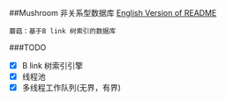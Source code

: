 ##Mushroom 非关系型数据库
[English Version of README](./README.en.md)

`蘑菇：基于B link 树索引的数据库`

###TODO
- [x] B link 树索引引擎
- [x] 线程池
- [x] 多线程工作队列(无界，有界)
